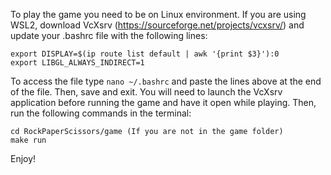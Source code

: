 To play the game you need to be on Linux environment.
If you are using WSL2, download VcXsrv (https://sourceforge.net/projects/vcxsrv/) and update your .bashrc file with the following lines:
```
export DISPLAY=$(ip route list default | awk '{print $3}'):0
export LIBGL_ALWAYS_INDIRECT=1
```
To access the file type ``nano ~/.bashrc`` and paste the lines above at the end of the file. Then, save and exit.
You will need to launch the VcXsrv application before running the game and have it open while playing.
Then, run the following commands in the terminal:

```
cd RockPaperScissors/game (If you are not in the game folder)
make run
```

Enjoy!